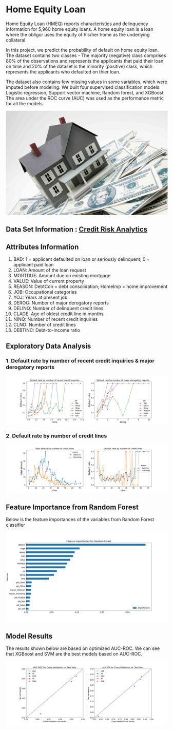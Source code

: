 # Home Equity Loan

Home Equity Loan (HMEQ) reports characteristics and delinquency information for 5,960 home equity loans. A home equity loan is a loan where the obligor uses the equity of his/her home as the underlying collateral.

In this project, we predict the probability of default on home equity loan. The dataset contains two classes - The majority (negative) class comprises 80% of the observations and represents the applicants that paid their loan on time and 20% of the dataset is the minority (positive) class, which represents the applicants who defaulted on thier loan.

The dataset also contains few missing values in some variables, which were imputed before modeling.  We built four supervised classification models: Logistic regression, Support vector machine, Random forest, and XGBoost. The area under the ROC curve (AUC) was used as the performance metric for all the models.

![fig1](images/img.jpg)

## Data Set Information :  [Credit Risk Analytics](http://www.creditriskanalytics.net/citation-formats.html)

## Attributes Information

1. BAD: 1 = applicant defaulted on loan or seriously delinquent; 0 = applicant paid loan
2. LOAN: Amount of the loan request
3. MORTDUE: Amount due on existing mortgage
4. VALUE: Value of current property
5. REASON: DebtCon = debt consolidation; HomeImp = home improvement
6. JOB: Occupational categories
7. YOJ: Years at present job
8. DEROG: Number of major derogatory reports
9. DELINQ: Number of delinquent credit lines
10. CLAGE: Age of oldest credit line in months
11. NINQ: Number of recent credit inquiries
12. CLNO: Number of credit lines
13. DEBTINC: Debt-to-income ratio

## Exploratory Data Analysis

### 1. Default rate by number of recent credit inquiries & major derogatory reports

![fig2](images/fig2.png)

### 2. Default rate by number of credit lines

![fig3](images/fig1.png)

## Feature Importance from Random Forest

Below is the feature importances of the variables from Random Forest classifier

![fig4](images/imp.png)

## Model Results

The results shown below are based on optimized AUC-ROC. We can see that XGBoost and SVM are  the best models based on AUC-ROC.

![AUC Results](images/auc.png)
